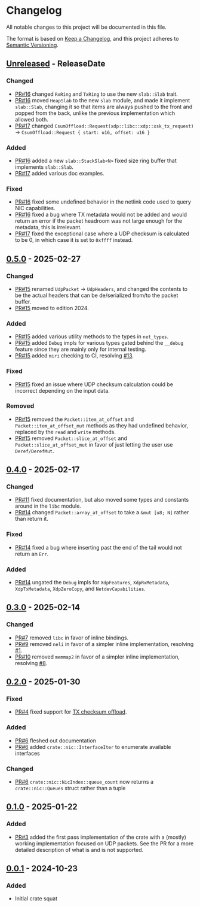 <!-- markdownlint-disable blanks-around-headings blanks-around-lists no-duplicate-heading -->

# Changelog
All notable changes to this project will be documented in this file.

The format is based on [Keep a Changelog](https://keepachangelog.com/en/1.0.0/),
and this project adheres to [Semantic Versioning](https://semver.org/spec/v2.0.0.html).

<!-- next-header -->
## [Unreleased] - ReleaseDate
### Changed
- [PR#16](https://github.com/Jake-Shadle/xdp/pull/16) changed `RxRing` and `TxRing` to use the new `slab::Slab` trait.
- [PR#16](https://github.com/Jake-Shadle/xdp/pull/16) moved `HeapSlab` to the new `slab` module, and made it implement `slab::Slab`, changing it so that items are always pushed to the front and popped from the back, unlike the previous implementation which allowed both.
- [PR#17](https://github.com/Jake-Shadle/xdp/pull/17) changed `CsumOffload::Request(xdp::libc::xdp::xsk_tx_request)` -> `CsumOffload::Request { start: u16, offset: u16 }`

### Added
- [PR#16](https://github.com/Jake-Shadle/xdp/pull/16) added a new `slab::StackSlab<N>` fixed size ring buffer that implements `slab::Slab`.
- [PR#17](https://github.com/Jake-Shadle/xdp/pull/17) added various doc examples.

### Fixed
- [PR#16](https://github.com/Jake-Shadle/xdp/pull/16) fixed some undefined behavior in the netlink code used to query NIC capabilities.
- [PR#16](https://github.com/Jake-Shadle/xdp/pull/16) fixed a bug where TX metadata would not be added and would return an error if the packet headroom was not large enough for the metadata, this is irrelevant.
- [PR#17](https://github.com/Jake-Shadle/xdp/pull/17) fixed the exceptional case where a UDP checksum is calculated to be 0, in which case it is set to `0xffff` instead.

## [0.5.0] - 2025-02-27
### Changed
- [PR#15](https://github.com/Jake-Shadle/xdp/pull/15) renamed `UdpPacket` -> `UdpHeaders`, and changed the contents to be the actual headers that can be de/serialized from/to the packet buffer.
- [PR#15](https://github.com/Jake-Shadle/xdp/pull/15) moved to edition 2024.

### Added
- [PR#15](https://github.com/Jake-Shadle/xdp/pull/15) added various utility methods to the types in `net_types`.
- [PR#15](https://github.com/Jake-Shadle/xdp/pull/15) added `Debug` impls for various types gated behind the `__debug` feature since they are mainly only for internal testing.
- [PR#15](https://github.com/Jake-Shadle/xdp/pull/15) added `miri` checking to CI, resolving [#13](https://github.com/Jake-Shadle/xdp/issues/13).

### Fixed
- [PR#15](https://github.com/Jake-Shadle/xdp/pull/15) fixed an issue where UDP checksum calculation could be incorrect depending on the input data.

### Removed
- [PR#15](https://github.com/Jake-Shadle/xdp/pull/15) removed the `Packet::item_at_offset` and `Packet::item_at_offset_mut` methods as they had undefined behavior, replaced by the `read` and `write` methods.
- [PR#15](https://github.com/Jake-Shadle/xdp/pull/15) removed `Packet::slice_at_offset` and `Packet::slice_at_offset_mut` in favor of just letting the user use `Deref/DerefMut`.

## [0.4.0] - 2025-02-17
### Changed
- [PR#11](https://github.com/Jake-Shadle/xdp/pull/11) fixed documentation, but also moved some types and constants around in the `libc` module.
- [PR#14](https://github.com/Jake-Shadle/xdp/pull/14) changed `Packet::array_at_offset` to take a `&mut [u8; N]` rather than return it.

### Fixed
- [PR#14](https://github.com/Jake-Shadle/xdp/pull/14) fixed a bug where inserting past the end of the tail would not return an `Err`.

### Added
- [PR#14](https://github.com/Jake-Shadle/xdp/pull/14) ungated the `Debug` impls for `XdpFeatures`, `XdpRxMetadata`, `XdpTxMetadata`, `XdpZeroCopy`, and `NetdevCapabilities`.

## [0.3.0] - 2025-02-14
### Changed
- [PR#7](https://github.com/Jake-Shadle/xdp/pull/7) removed `libc` in favor of inline bindings.
- [PR#9](https://github.com/Jake-Shadle/xdp/pull/9) removed `neli` in favor of a simpler inline implementation, resolving [#1](https://github.com/Jake-Shadle/xdp/issues/1).
- [PR#10](https://github.com/Jake-Shadle/xdp/pull/10) removed `memmap2` in favor of a simpler inline implementation, resolving [#8](https://github.com/Jake-Shadle/xdp/issues/8).

## [0.2.0] - 2025-01-30
### Fixed
- [PR#4](https://github.com/Jake-Shadle/xdp/pull/4) fixed support for [TX checksum offload](https://docs.kernel.org/networking/xsk-tx-metadata.html).

### Added
- [PR#6](https://github.com/Jake-Shadle/xdp/pull/6) fleshed out documentation
- [PR#6](https://github.com/Jake-Shadle/xdp/pull/6) added `crate::nic::InterfaceIter` to enumerate available interfaces

### Changed
- [PR#6](https://github.com/Jake-Shadle/xdp/pull/6) `crate::nic::NicIndex::queue_count` now returns a `crate::nic::Queues` struct rather than a tuple

## [0.1.0] - 2025-01-22
### Added
- [PR#3](https://github.com/Jake-Shadle/xdp/pull/3) added the first pass implementation of the crate with a (mostly) working implementation focused on UDP packets. See the PR for a more detailed description of what is and is not supported.

## [0.0.1] - 2024-10-23
### Added
- Initial crate squat

<!-- next-url -->
[Unreleased]: https://github.com/Jake-Shadle/xdp/compare/0.5.0...HEAD
[0.5.0]: https://github.com/Jake-Shadle/xdp/compare/0.4.0...0.5.0
[0.4.0]: https://github.com/Jake-Shadle/xdp/compare/0.3.0...0.4.0
[0.3.0]: https://github.com/Jake-Shadle/xdp/compare/0.2.0...0.3.0
[0.2.0]: https://github.com/Jake-Shadle/xdp/compare/0.1.0...0.2.0
[0.1.0]: https://github.com/Jake-Shadle/xdp/compare/0.0.1...0.1.0
[0.0.1]: https://github.com/Jake-Shadle/xdp/releases/tag/0.0.1
